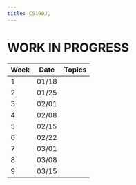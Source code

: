 ```yaml
---
title: CS190J, 
---
```


# WORK IN PROGRESS



|   Week |  Date   |  Topics |
|--------|-------- | ------- |
|    1   | 01/18 |  |
|    2   | 01/25 |    |
|    3   | 02/01 |  |
|    4   | 02/08 |  |
|    5   | 02/15 |    |
|    6   | 02/22 |   |
|    7   | 03/01 |      |
|    8   | 03/08 |      |
|    9   | 03/15 |      |




